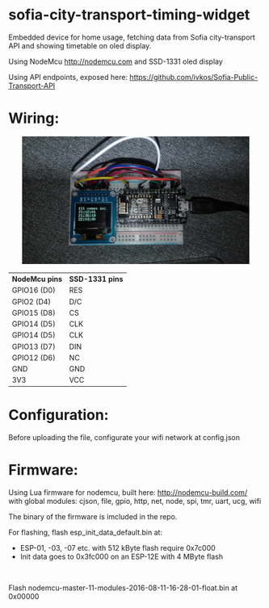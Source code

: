 # sofia-city-transport-timing-widget

Embedded device for home usage,
fetching data from Sofia city-transport API and showing timetable on oled display.

Using NodeMcu http://nodemcu.com
and SSD-1331 oled display

Using API endpoints, exposed here: https://github.com/ivkos/Sofia-Public-Transport-API

# Wiring:

<p align="center">
	<img src="IMG_20160804_210255.jpg" width="450"/>
</p>

<table>
	<tr>
		<th>
			NodeMcu pins
		</th>
		<th>
			SSD-1331 pins
		</th>
	</tr>
	<tr>
		<td>
			GPIO16 (D0)
		</td>
		<td>
			RES
		</td>
	</tr>
	<tr>
		<td>
			GPIO2 (D4)
		</td>
		<td>
			D/C
		</td>
	</tr>
	<tr>
		<td>
			GPIO15 (D8)
		</td>
		<td>
			CS
		</td>
	</tr>
	<tr>
		<td>
			GPIO14 (D5)
		</td>
		<td>
			CLK
		</td>
	</tr>
	<tr>
		<td>
			GPIO14 (D5)
		</td>
		<td>
			CLK
		</td>
	</tr>
	<tr>
		<td>
			GPIO13 (D7)
		</td>
		<td>
			DIN
		</td>
	</tr>
	<tr>
		<td>
			GPIO12 (D6)
		</td>
		<td>
			NC
		</td>
	</tr>
	<tr>
		<td>
			GND
		</td>
		<td>
			GND
		</td>
	</tr>
	<tr>
		<td>
			3V3
		</td>
		<td>
			VCC
		</td>
	</tr>
</table>

# Configuration:
Before uploading the file, configurate your wifi network at config.json

# Firmware:

Using Lua firmware for nodemcu, built here: http://nodemcu-build.com/
with global modules: cjson, file, gpio, http, net, node, spi, tmr, uart, ucg, wifi

The binary of the firmware is imcluded in the repo.
<br/>

For flashing, flash esp_init_data_default.bin at:
<ul>
	<li>ESP-01, -03, -07 etc. with 512 kByte flash require 0x7c000</li>
	<li>Init data goes to 0x3fc000 on an ESP-12E with 4 MByte flash</li>
</ul>

<br/>

Flash nodemcu-master-11-modules-2016-08-11-16-28-01-float.bin at 0x00000